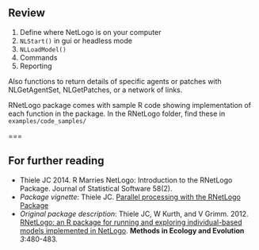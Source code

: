 ---
---
  
## Review
  
1. Define where NetLogo is on your computer
2. `NLStart()` in gui or headless mode
3. `NLLoadModel()`
4. Commands
5. Reporting

Also functions to return details of specific agents or patches with NLGetAgentSet, NLGetPatches, or a network of links. 

RNetLogo package comes with sample R code showing implementation of each function in the package. In the RNetLogo folder, find these in `examples/code_samples/`

===

## For further reading

* Thiele JC 2014. R Marries NetLogo: Introduction to the RNetLogo Package. Journal of Statistical Software 58(2).
* *Package vignette*: Thiele JC. [Parallel processing with the RNetLogo Package](https://cran.r-project.org/web/packages/RNetLogo/vignettes/parallelProcessing.pdf)
* *Original package description*: Thiele JC, W Kurth, and V Grimm. 2012. [RNetLogo: an R package for running and exploring individual-based models implemented in NetLogo](http://onlinelibrary.wiley.com/doi/10.1111/j.2041-210X.2011.00180.x/abstract). **Methods in Ecology and Evolution** *3*:480-483.
